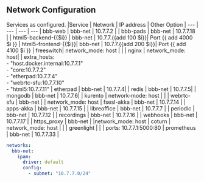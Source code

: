 
## Network Configuration
Services as configured.
|Service | Network | IP address | Other Option |
--- | --- | --- | --- 
| bbb-web | bbb-net | 10.7.7.2 |
| bbb-pads | bbb-net | 10.7.7.18 |
| html5-backend-{{$i}} | bbb-net | 10.7.7.{{add 100 $i}}| Port {{ add 4000 $i }}
| html5-frontend-{{$i}}| bbb-net | 10.7.7.{{add 200 $i}}| Port {{ add 4100 $i }}
| freeswitch| network_mode: host | |
| nginx | network_mode: host| |    extra_hosts: <br />      - "host.docker.internal:10.7.7.1"<br />      - "core:10.7.7.2"<br />      - "etherpad:10.7.7.4"<br />      - "webrtc-sfu:10.7.7.10"<br />      - "html5:10.7.7.11"
| etherpad | bbb-net | 10.7.7.4|
| redis | bbb-net | 10.7.7.5|
| mongodb | bbb-net | 10.7.7.6|
| kurento | network-mode: host | |
| webrtc-sfu | bbb-net |  | network_mode: host
| fsesl-akka | bbb-net | 10.7.7.14 |
| apps-akka | bbb-net | 10.7.7.15 |
| libreoffice | bbb-net | 10.7.7.7 |
| periodic | bbb-net | 10.7.7.12 |
| recordings | bbb-net | 10.7.7.16 |
| webhooks | bbb-net | 10.7.7.17 |
| https_proxy | bbb-net | |network_mode: host
| coturn | network_mode: host | |
| greenlight | | | ports: 10.7.7.1:5000:80
| prometheus | bbb-net | 10.7.7.33 |

```yml
networks:  
  bbb-net:  
    ipam:  
      driver: default  
      config:  
        - subnet: "10.7.7.0/24"
```
